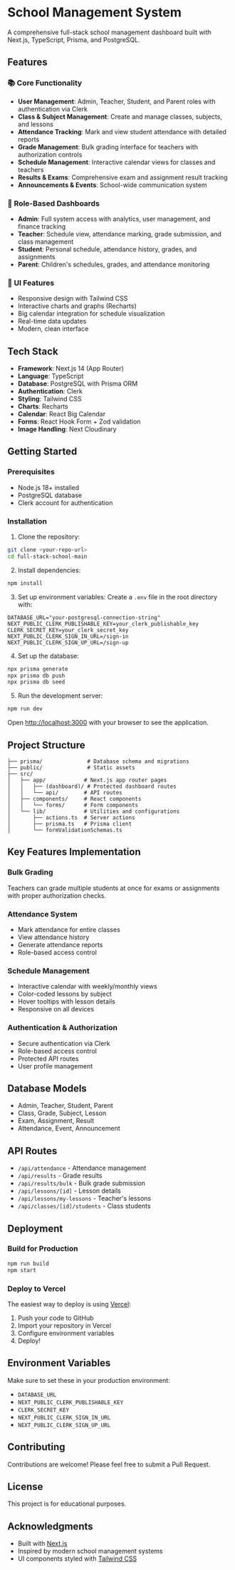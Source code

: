 # School Management System

A comprehensive full-stack school management dashboard built with Next.js, TypeScript, Prisma, and PostgreSQL.

## Features

### 📚 Core Functionality

- **User Management**: Admin, Teacher, Student, and Parent roles with authentication via Clerk
- **Class & Subject Management**: Create and manage classes, subjects, and lessons
- **Attendance Tracking**: Mark and view student attendance with detailed reports
- **Grade Management**: Bulk grading interface for teachers with authorization controls
- **Schedule Management**: Interactive calendar views for classes and teachers
- **Results & Exams**: Comprehensive exam and assignment result tracking
- **Announcements & Events**: School-wide communication system

### 👥 Role-Based Dashboards

- **Admin**: Full system access with analytics, user management, and finance tracking
- **Teacher**: Schedule view, attendance marking, grade submission, and class management
- **Student**: Personal schedule, attendance history, grades, and assignments
- **Parent**: Children's schedules, grades, and attendance monitoring

### 🎨 UI Features

- Responsive design with Tailwind CSS
- Interactive charts and graphs (Recharts)
- Big calendar integration for schedule visualization
- Real-time data updates
- Modern, clean interface

## Tech Stack

- **Framework**: Next.js 14 (App Router)
- **Language**: TypeScript
- **Database**: PostgreSQL with Prisma ORM
- **Authentication**: Clerk
- **Styling**: Tailwind CSS
- **Charts**: Recharts
- **Calendar**: React Big Calendar
- **Forms**: React Hook Form + Zod validation
- **Image Handling**: Next Cloudinary

## Getting Started

### Prerequisites

- Node.js 18+ installed
- PostgreSQL database
- Clerk account for authentication

### Installation

1. Clone the repository:

```bash
git clone <your-repo-url>
cd full-stack-school-main
```

2. Install dependencies:

```bash
npm install
```

3. Set up environment variables:
   Create a `.env` file in the root directory with:

```env
DATABASE_URL="your-postgresql-connection-string"
NEXT_PUBLIC_CLERK_PUBLISHABLE_KEY=your_clerk_publishable_key
CLERK_SECRET_KEY=your_clerk_secret_key
NEXT_PUBLIC_CLERK_SIGN_IN_URL=/sign-in
NEXT_PUBLIC_CLERK_SIGN_UP_URL=/sign-up
```

4. Set up the database:

```bash
npx prisma generate
npx prisma db push
npx prisma db seed
```

5. Run the development server:

```bash
npm run dev
```

Open [http://localhost:3000](http://localhost:3000) with your browser to see the application.

## Project Structure

```
├── prisma/              # Database schema and migrations
├── public/              # Static assets
├── src/
│   ├── app/            # Next.js app router pages
│   │   ├── (dashboard)/ # Protected dashboard routes
│   │   └── api/        # API routes
│   ├── components/     # React components
│   │   └── forms/      # Form components
│   └── lib/            # Utilities and configurations
│       ├── actions.ts  # Server actions
│       ├── prisma.ts   # Prisma client
│       └── formValidationSchemas.ts
```

## Key Features Implementation

### Bulk Grading

Teachers can grade multiple students at once for exams or assignments with proper authorization checks.

### Attendance System

- Mark attendance for entire classes
- View attendance history
- Generate attendance reports
- Role-based access control

### Schedule Management

- Interactive calendar with weekly/monthly views
- Color-coded lessons by subject
- Hover tooltips with lesson details
- Responsive on all devices

### Authentication & Authorization

- Secure authentication via Clerk
- Role-based access control
- Protected API routes
- User profile management

## Database Models

- Admin, Teacher, Student, Parent
- Class, Grade, Subject, Lesson
- Exam, Assignment, Result
- Attendance, Event, Announcement

## API Routes

- `/api/attendance` - Attendance management
- `/api/results` - Grade results
- `/api/results/bulk` - Bulk grade submission
- `/api/lessons/[id]` - Lesson details
- `/api/lessons/my-lessons` - Teacher's lessons
- `/api/classes/[id]/students` - Class students

## Deployment

### Build for Production

```bash
npm run build
npm start
```

### Deploy to Vercel

The easiest way to deploy is using [Vercel](https://vercel.com):

1. Push your code to GitHub
2. Import your repository in Vercel
3. Configure environment variables
4. Deploy!

## Environment Variables

Make sure to set these in your production environment:

- `DATABASE_URL`
- `NEXT_PUBLIC_CLERK_PUBLISHABLE_KEY`
- `CLERK_SECRET_KEY`
- `NEXT_PUBLIC_CLERK_SIGN_IN_URL`
- `NEXT_PUBLIC_CLERK_SIGN_UP_URL`

## Contributing

Contributions are welcome! Please feel free to submit a Pull Request.

## License

This project is for educational purposes.

## Acknowledgments

- Built with [Next.js](https://nextjs.org/)
- Inspired by modern school management systems
- UI components styled with [Tailwind CSS](https://tailwindcss.com/)
